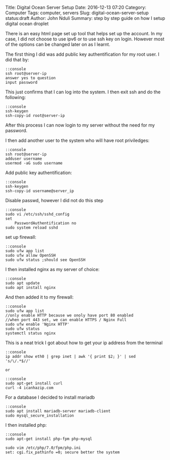 Title: Digital Ocean Server Setup
Date: 2016-12-13 07:20
Category: Computer
Tags: computer, servers
Slug: digital-ocean-server-setup
status:draft
Author: John Nduli
Summary: step by step guide on how I setup digital ocean droplet

There is an easy html page set up tool that helps set up the
account. In my case, I did not choose to use ipv6 or to use ssh
key on login. However most of the options can be changed later on
as I learnt.

The first thing I did was add public key authentification for my
root user. I did that by:

    ::console
    ssh root@server-ip
    answer yes to question
    input password

This just confirms that I can log into the system. I then exit ssh
and do the following:

    ::console
    ssh-keygen
    ssh-copy-id root@server-ip

After this process I can now login to my server without the need
for my password.

I then add another user to the system who will have root
priviledges:

    ::console
    ssh root@server-ip
    adduser username
    usermod -aG sudo username

Add public key authentification:
    
    ::console
    ssh-keygen
    ssh-copy-id username@server_ip

Disable passwd, however I did not do this step

    ::console
    sudo vi /etc/ssh/sshd_config
    set
        PasswordAuthentification no
    sudo system reload sshd

set up firewall:

    ::console
    sudo ufw app list 
    sudo ufw allow OpenSSH
    sudo ufw status ;should see OpenSSH

I then installed nginx as my server of choice:

    ::console
    sudo apt update
    sudo apt install nginx

And then added it to my firewall:

    ::console
    sudo ufw app list
    //only enable HTTP because we onoly have port 80 enabled
    //when port 443 set, we can enable HTTPS / Nginx Full
    sudo ufw enable 'Nginx HTTP'
    sudo ufw status
    systemctl status nginx

This is a neat trick I got about how to get your ip address from
the terminal

    ::console
    ip addr show eth0 | grep inet | awk '{ print $2; }' | sed
    's/\/.*$//'

    or

    ::console
    sudo apt-get install curl
    curl -4 icanhazip.com

For a database I decided to install mariadb

    ::console
    sudo apt install mariadb-server mariadb-client
    sudo mysql_secure_installation

I then installed php:

    ::console
    sudo apt-get install php-fpm php-mysql

    sudo vim /etc/php/7.0/fpm/php.ini
    set: cgi.fix_pathinfo =0; secure better the system

